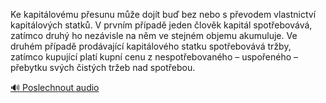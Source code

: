 
Ke kapitálovému přesunu může dojít buď bez nebo s převodem vlastnictví kapitálových statků. V prvním případě jeden člověk kapitál spotřebovává, zatímco druhý ho nezávisle na něm ve stejném objemu akumuluje. Ve druhém případě prodávající kapitálového statku spotřebovává tržby, zatímco kupující platí kupní cenu z nespotřebovaného – uspořeného – přebytku svých čistých tržeb nad spotřebou.

[🔊 Poslechnout audio](/data/7-paragraphs/audio/chapter_94/para_005-Ke-kapitlovmu-pesunu-me-dojt-bu-bez-nebo-s.mp3)
